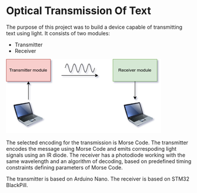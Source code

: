 # Optical Transmission Of Text
The purpose of this project was to build a device capable of transmitting text using light.
It consists of two modules:
- Transmitter
- Receiver

![Setup overview](report/img/both.png)


The selected encoding for the transmission is Morse Code.
The transmitter encodes the message using Morse Code and emits correspoding light signals using an IR diode.
The receiver has a photodiode working with the same wavelength and an algorithm of decoding, based on
predefined timing constraints defining parameters of Morse Code.

The transmitter is based on Arduino Nano.
The receiver is based on STM32 BlackPill.
